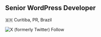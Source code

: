 ## Senior WordPress Developer
🇧🇷 Curitiba, PR, Brazil

![X (formerly Twitter) Follow](https://img.shields.io/twitter/follow/tiagoscd?style=flat)
